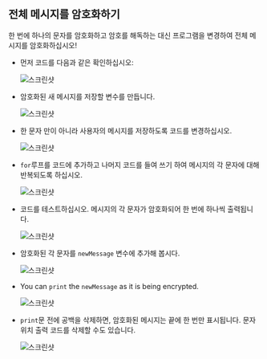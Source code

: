 ## 전체 메시지를 암호화하기

한 번에 하나의 문자를 암호화하고 암호를 해독하는 대신 프로그램을 변경하여 전체 메시지를 암호화하십시오!

+ 먼저 코드를 다음과 같은 확인하십시오:
    
    ![스크린샷](images/messages-character-finished.png)

+ 암호화된 새 메시지를 저장할 변수를 만듭니다.
    
    ![스크린샷](images/messages-newmessage.png)

+ 한 문자 만이 아니라 사용자의 메시지를 저장하도록 코드를 변경하십시오.
    
    ![스크린샷](images/messages-message.png)

+ `for`루프를 코드에 추가하고 나머지 코드를 들여 쓰기 하여 메시지의 각 문자에 대해 반복되도록 하십시오.
    
    ![스크린샷](images/messages-loop.png)

+ 코드를 테스트하십시오. 메시지의 각 문자가 암호화되어 한 번에 하나씩 출력됩니다.
    
    ![스크린샷](images/messages-loop-test.png)

+ 암호화된 각 문자를 `newMessage` 변수에 추가해 봅시다.
    
    ![스크린샷](images/messges-message-add-character.png)

+ You can `print` the `newMessage` as it is being encrypted.
    
    ![스크린샷](images/messages-print-message-characters.png)

+ `print`문 전에 공백을 삭제하면, 암호화된 메시지는 끝에 한 번만 표시됩니다. 문자 위치 출력 코드를 삭제할 수도 있습니다.
    
    ![스크린샷](images/messages-print-message-comment.png)